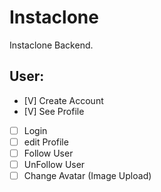 # Instaclone

Instaclone Backend.

## User:

- [V] Create Account
- [V] See Profile
- [ ] Login
- [ ] edit Profile
- [ ] Follow User
- [ ] UnFollow User
- [ ] Change Avatar (Image Upload)

